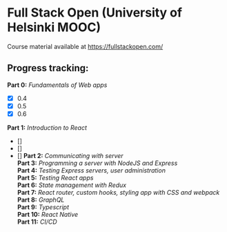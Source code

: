 # Full Stack Open (University of Helsinki MOOC)

Course material available at https://fullstackopen.com/

## Progress tracking:

**Part 0:** _Fundamentals of Web apps_  
 - [x] 0.4  
 - [x] 0.5  
 - [x] 0.6  
 
**Part 1:** _Introduction to React_  
- [] 
- [] 
- []
**Part 2:** _Communicating with server_  
**Part 3:** _Programming a server with NodeJS and Express_  
**Part 4:** _Testing Express servers, user administration_  
**Part 5:** _Testing React apps_  
**Part 6:** _State management with Redux_  
**Part 7:** _React router, custom hooks, styling app with CSS and webpack_  
**Part 8:** _GraphQL_  
**Part 9:** _Typescript_  
**Part 10:** _React Native_  
**Part 11:** _CI/CD_
